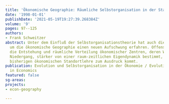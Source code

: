 ```yaml
---
title: 'Ökonomische Geographie: Räumliche Selbstorganisation in der Standortverteilung'
date: '1998-01-01'
publishDate: '2021-05-19T19:27:39.268384Z'
volume: '9'
pages: 97--125
authors:
- Frank Schweitzer
abstract: Unter dem Einfluß der Selbstorganisationstheorie hat auch die Diskussion
  um die ökonomische Geographie einen neuen Aufschwung erfahren. Offensichtlich wird
  die Entstehung und räumliche Verteilung ökonomischer Zentren, deren Wachstum oder
  Niedergang, stärker von einer raum-zeitlichen Eigendynamik bestimmt, als es in der
  bisherigen ökonomischen Standortlehre zum Ausdruck kommt.
publication: Evolution und Selbstorganisation in der Ökonomie / Evolution and Self-Organization
  in Economics
featured: false
sg-areas:
projects: 
- econ-geography

---
```

